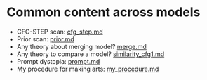 # Common content across models #

- CFG-STEP scan: [cfg_step.md](cfg_step.md)
- Prior scan: [prior.md](prior.md)
- Any theory about merging model? [merge.md](merge.md)
- Any theory to compare a model? [similarity_cfg1.md](similarity_cfg1.md)
- Prompt dystopia: [prompt.md](prompt.md)
- My procedure for making arts: [my_procedure.md](my_procedure.md)
